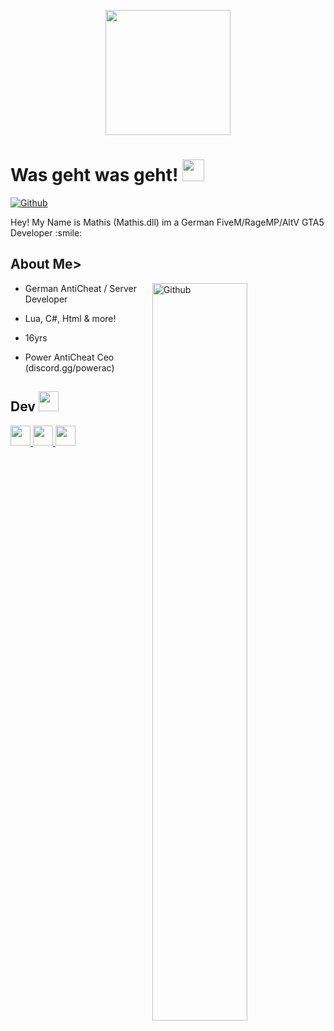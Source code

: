 <p align="center">
    <img width="200" src=https://i.imgur.com/TkLh8lo.png">
</p>

<h1> Was geht was geht! <img src = "https://c.tenor.com/pvFJwncehzIAAAAM/hello-there-private-from-penguins-of-madagascar.gif" width = 35px> </h1>
<p align='center'>
</p>

[![Github](https://img.shields.io/github/followers/Aditya664?label=Follow&style=social)](https://github.com/Deepmoritz)

<div size='20px'> Hey! My Name is Mathis (Mathis.dll) im a German FiveM/RageMP/AltV GTA5 Developer :smile: 
</div>

<h2> About Me></h2>

<img width="55%" align="right" alt="Github" src="https://media.discordapp.net/attachments/868470611243044924/934121419288223855/Unbenannt.png" />

- German AntiCheat / Server Developer
  
- Lua, C#, Html & more!
  
- 16yrs
  
- Power AntiCheat Ceo (discord.gg/powerac)

<h2> Dev <img src = "https://media2.giphy.com/media/QssGEmpkyEOhBCb7e1/giphy.gif?cid=ecf05e47a0n3gi1bfqntqmob8g9aid1oyj2wr3ds3mg700bl&rid=giphy.gif" width = 32px> </h2>
<a href= https://github.com/Aditya664?tab=repositories&q=&type=&language=javascript&sort= > <img width ='32px' src ='https://w7.pngwing.com/pngs/604/592/png-transparent-css3-cascading-style-sheets-logo-html-beautify-blue-angle-text-thumbnail.png'> </a>
<a href= https://github.com/Aditya664?tab=repositories&q=&type=&language=css&sort= > <img width ='32px' src ='https://upload.wikimedia.org/wikipedia/commons/thumb/c/cf/Lua-Logo.svg/1200px-Lua-Logo.svg.png'> </a>
<a href= https://github.com/Aditya664?tab=repositories&q=&type=&language=html&sort= > <img width ='32px' src ='https://www.w3.org/html/logo/downloads/HTML5_Badge_512.png'> </a>
  
<br>
<br>
  <br>
  


<br>
